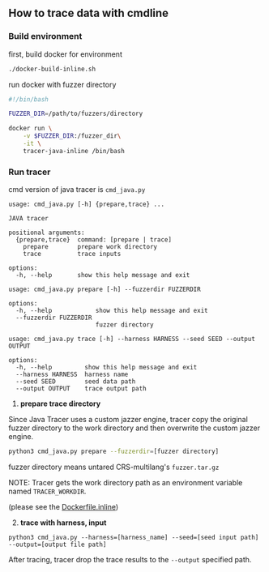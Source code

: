 ## How to trace data with cmdline


### Build environment

first, build docker for environment

```bash
./docker-build-inline.sh
```

run docker with fuzzer directory


```bash
#!/bin/bash

FUZZER_DIR=/path/to/fuzzers/directory

docker run \
    -v $FUZZER_DIR:/fuzzer_dir\
    -it \
    tracer-java-inline /bin/bash
```

### Run tracer

cmd version of java tracer is `cmd_java.py`

```
usage: cmd_java.py [-h] {prepare,trace} ...

JAVA tracer

positional arguments:
  {prepare,trace}  command: [prepare | trace]
    prepare        prepare work directory
    trace          trace inputs

options:
  -h, --help       show this help message and exit

usage: cmd_java.py prepare [-h] --fuzzerdir FUZZERDIR

options:
  -h, --help            show this help message and exit
  --fuzzerdir FUZZERDIR
                        fuzzer directory

usage: cmd_java.py trace [-h] --harness HARNESS --seed SEED --output OUTPUT

options:
  -h, --help         show this help message and exit
  --harness HARNESS  harness name
  --seed SEED        seed data path
  --output OUTPUT    trace output path

```

1. **prepare trace directory**

Since Java Tracer uses a custom jazzer engine, tracer copy the original fuzzer directory to the work directory and then overwrite the custom jazzer engine.

```bash
python3 cmd_java.py prepare --fuzzerdir=[fuzzer directory]
```

fuzzer directory means untared CRS-multilang's `fuzzer.tar.gz`

NOTE: Tracer gets the work directory path as an environment variable named `TRACER_WORKDIR`.

(please see the [Dockerfile.inline](Dockerfile.inline))


2. **trace with harness, input**

```
python3 cmd_java.py --harness=[harness_name] --seed=[seed input path] --output=[output file path]
```

After tracing, tracer drop the trace results to the `--output` specified path.